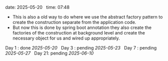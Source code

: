 date: 2025-05-20  
time: 07:48  

-  This is also a old way to do where we use the abstract factory pattern to create the construction separate from the application code.
- But now this is done by spring boot annotation they also create the factories of the construction at background level and create the necessary object for us and wired up appropriately.
  

Day 1 : done *2025-05-20*  
Day 3 : pending *2025-05-23*  
Day 7 : pending *2025-05-27*  
Day 21: pending *2025-06-10*